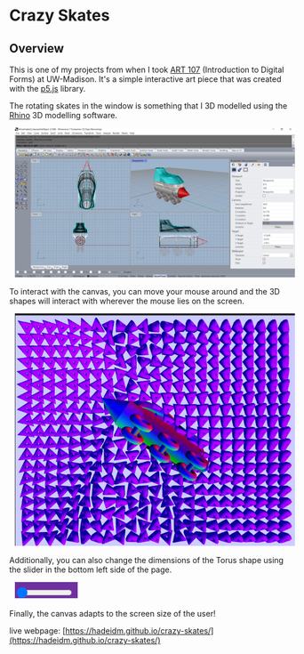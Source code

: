 # Crazy Skates 

## Overview

This is one of my projects from when I took [ART 107](https://guide.wisc.edu/courses/art/) (Introduction to Digital Forms) at UW-Madison. It's a simple interactive art piece that was created with the [p5.js](https://p5js.org/) library.  


The rotating skates in the window is something that I 3D modelled using the [Rhino](https://www.rhino3d.com/) 3D modelling software.

<img src='3d.png' alt="skates" style="margin-left: 10px"/><br>


To interact with the canvas, you can move your mouse around and the 3D shapes will interact with wherever the mouse lies on the screen.

 <img src='demo.png' alt="demo" style="margin-left: 10px"/><br>


<p>Additionally, you can also change the dimensions of the Torus shape using the slider in the bottom left side of the page.</p>

 <img src='slider.png' alt="slider" style="margin-left: 10px"/>

Finally, the canvas adapts to the screen size of the user!

live webpage: [https://hadeidm.github.io/crazy-skates/](https://hadeidm.github.io/crazy-skates/)
